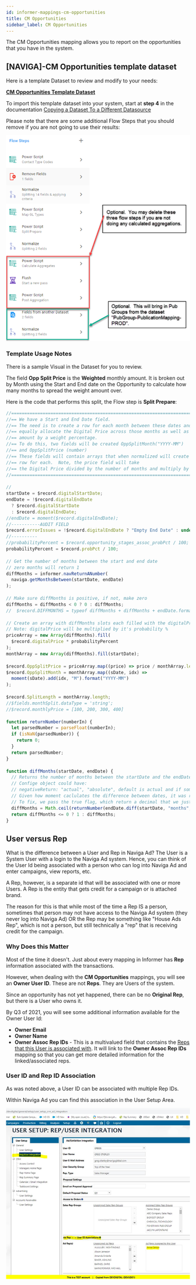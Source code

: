 ```yaml
---
id: informer-mappings-cm-opportunities
title: CM Opportunities
sidebar_label: CM Opportunities
---
```


The CM Opportunities mapping allows you to report on the opportunities that you have in the system.

## [NAVIGA]-CM Opportunities template dataset

Here is a template Dataset to review and modify to your needs:

**<a  target="_blank"  href="/downloads/naviga-cm-opportunities.tgz">CM Opportunities Template Dataset</a>**

To import this template dataset into your system, start at **step 4** in the documentation [Copying a Dataset To a Different Datasource](informer-basics/#copying-dataset-to-different-datasource)

Please note that there are some additional Flow Steps that you should remove if you are not going to use their results:

![img](images/informer-mapping-cmopportunities-templatereport-001.png)

### Template Usage Notes

There is a sample Visual in the Dataset for you to review.

The field **Opp Split Price** is the **Weighted** monthly amount. It is broken out by Month using the Start and End date on the Opportunity to calculate how many months to spread the weight amount over.

Here is the code that performs this split, the Flow step is **Split Prepare**:

```javascript
//=========================================================================
//== We have a Start and End Date field.
//== The need is to create a row for each month between these dates and
//== equally allocate the Digital Price across those months as well as multiplying that
//== amount by a weight percentage.
//== To do this, two fields will be created OppSplitMonth("YYYY-MM")
//== and OppSplitPrice (number)
//== These fields will contain arrays that when normalized will create a "new"
//== row for each.  Note, the price field will take
//== the Digital Price divided by the number of months and multiply by some weighting value.
//=========================================================================

//
startDate = $record.digitalStartDate;
endDate = !$record.digitalEndDate
  ? $record.digitalStartDate
  : $record.digitalEndDate;
//endDate = moment($record.digitalEndDate);
//-----------AUDIT FIELD
$record.errorIssues = !$record.digitalEndDate ? "Empty End Date" : undefined;
//----------
//probabilityPercent = $record.opportunity_stages_assoc_probPct / 100;
probabilityPercent = $record.probPct / 100;

// Get the number of months between the start and end date
// zero months will return 1
diffMonths = informer.navReturnANumber(
  naviga.getMonthsBetween(startDate, endDate)
);

// Make sure diffMonths is positive, if not, make zero
diffMonths = diffMonths < 0 ? 0 : diffMonths;
//  $record.DIFFMONTHS = typeof diffMonths + diffMonths + endDate.format('YYYY-MM')

// Create an array with diffMonths slots each filled with the digitalPrice
// Note: digitalPrice will be multiplied by it's probability %
priceArray = new Array(diffMonths).fill(
  $record.digitalPrice * probabilityPercent
);
monthArray = new Array(diffMonths).fill(startDate);

$record.OppSplitPrice = priceArray.map((price) => price / monthArray.length);
$record.OppSplitMonth = monthArray.map((sDate, idx) =>
  moment(sDate).add(idx, "M").format("YYYY-MM")
);

$record.SplitLength = monthArray.length;
//$fields.monthSplit.dataType = 'string';
//$record.monthlyPrice = [100, 200, 300, 400]

function returnNumber(numberIn) {
  let parsedNumber = parseFloat(numberIn);
  if (isNaN(parsedNumber)) {
    return 0;
  }
  return parsedNumber;
}

function diffMonths(startDate, endDate) {
  // Returns the number of months between the startDate and the endDate
  // Confige object could have:
  // negativeReturn: "actual", "absolute", default is actual and if something other than passed, that is what is used
  // Given how moment caclulates the difference between dates, it was returning the wrong number of months between in certain cases.
  // To fix, we pass the true flag, which return a decimal that we just take the ceiling of, i.e. round up all the time
  diffMonths = Math.ceil(returnNumber(endDate.diff(startDate, "months", true)));
  return diffMonths <= 0 ? 1 : diffMonths;
}
```

## User versus Rep

What is the difference between a User and Rep in Naviga Ad? The User is a System User with a login to the Naviga Ad system. Hence, you can think of the User Id being associated with a person who can log into Naviga Ad and enter campaigns, view reports, etc.

A Rep, however, is a separate id that will be associated with one or more Users. A Rep is the entity that gets credit for a campaign or is attached brand.

The reason for this is that while most of the time a Rep IS a person, sometimes that person may not have access to the Naviga Ad system (they never log into Naviga Ad) OR the Rep may be something like "House Ads Rep", which is not a person, but still technically a "rep" that is receiving credit for the campaign.

### Why Does this Matter

Most of the time it doesn't. Just about every mapping in Informer has **Rep** information associated with the transactions.

However, when dealing with the **CM Opportunities** mappings, you will see an **Owner User ID**. These are not **Reps**. They are Users of the system.

Since an opportunity has not yet happened, there can be no **Original Rep**, but there is a User who owns it.

By Q3 of 2021, you will see some additional information available for the Owner User Id:

- **Owner Email**
- **Owner Name**
- **Owner Assoc Rep IDs** - This is a multivalued field that contains the [Reps that this User is associated with](#user-id-and-rep-id-association). It will link to the **Owner Assoc Rep IDs** mapping so that you can get more detailed information for the linked/associated reps.

### User ID and Rep ID Association

As was noted above, a User ID can be associated with multiple Rep IDs.

Within Naviga Ad you can find this association in the User Setup Area.

![loginuservsreps_001](images/informer-mapping-cmopportunities-uservsrep-001.png)

